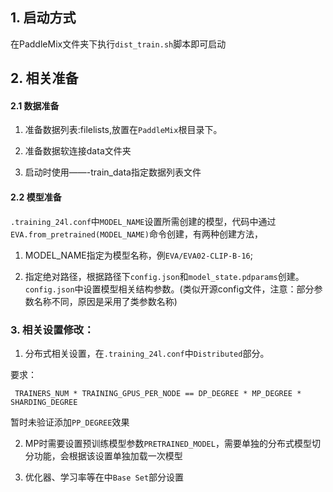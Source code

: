 ## 1. 启动方式

在PaddleMix文件夹下执行`dist_train.sh`脚本即可启动

## 2. 相关准备

#### 2.1 数据准备

1) 准备数据列表:filelists,放置在`PaddleMix`根目录下。

2) 准备数据软连接data文件夹

3) 启动时使用——-train_data指定数据列表文件

#### 2.2 模型准备

`.training_24l.conf`中`MODEL_NAME`设置所需创建的模型，代码中通过`EVA.from_pretrained(MODEL_NAME)`命令创建，有两种创建方法，

1) MODEL_NAME指定为模型名称，例`EVA/EVA02-CLIP-B-16`; 

2) 指定绝对路径，根据路径下`config.json`和`model_state.pdparams`创建。`config.json`中设置模型相关结构参数。(类似开源config文件，注意：部分参数名称不同，原因是采用了类参数名称)


### 3. 相关设置修改：

1) 分布式相关设置，在`.training_24l.conf`中`Distributed`部分。

要求：
```
 TRAINERS_NUM * TRAINING_GPUS_PER_NODE == DP_DEGREE * MP_DEGREE * SHARDING_DEGREE
```
暂时未验证添加`PP_DEGREE`效果

2) MP时需要设置预训练模型参数`PRETRAINED_MODEL`，需要单独的分布式模型切分功能，会根据该设置单独加载一次模型

3) 优化器、学习率等在中`Base Set`部分设置





